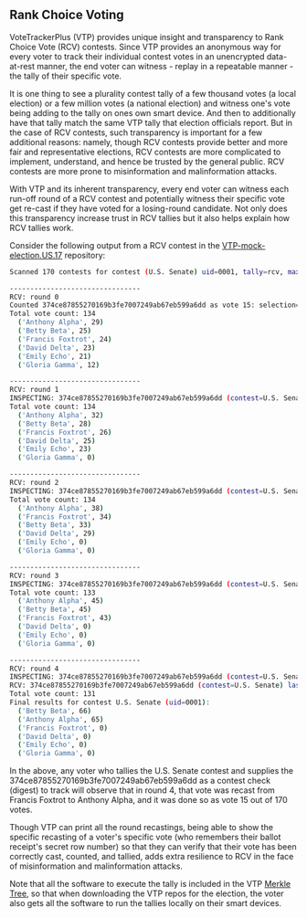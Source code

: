 ## Rank Choice Voting

VoteTrackerPlus (VTP) provides unique insight and transparency to Rank Choice Vote (RCV) contests.  Since VTP provides an anonymous way for every voter to track their individual contest votes in an unencrypted data-at-rest manner, the end voter can witness - replay in a repeatable manner - the tally of their specific vote.

It is one thing to see a plurality contest tally of a few thousand votes (a local election) or a few million votes (a national election) and witness one's vote being adding to the tally on ones own smart device.  And then to additionally have that tally match the same VTP tally that election officials report.  But in the case of RCV contests, such transparency is important for a few additional reasons: namely, though RCV contests provide better and more fair and representative elections, RCV contests are more complicated to implement, understand, and hence be trusted by the general public.  RCV contests are more prone to misinformation and malinformation attacks.

With VTP and its inherent transparency, every end voter can witness each run-off round of a RCV contest and potentially witness their specific vote get re-cast if they have voted for a losing-round candidate.  Not only does this transparency increase trust in RCV tallies but it also helps explain how RCV tallies work.

Consider the following output from a RCV contest in the [VTP-mock-election.US.17](https://github.com/OpenVotingTechnologyGroup/VTP-mock-election.US.17/) repository:

```bash
Scanned 170 contests for contest (U.S. Senate) uid=0001, tally=rcv, max_selections=6, win_by>0.5

--------------------------------
RCV: round 0
Counted 374ce87855270169b3fe7007249ab67eb599a6dd as vote 15: selection=Francis Foxtrot
Total vote count: 134
  ('Anthony Alpha', 29)
  ('Betty Beta', 25)
  ('Francis Foxtrot', 24)
  ('David Delta', 23)
  ('Emily Echo', 21)
  ('Gloria Gamma', 12)

--------------------------------
RCV: round 1
INSPECTING: 374ce87855270169b3fe7007249ab67eb599a6dd (contest=U.S. Senate) as vote 15
Total vote count: 134
  ('Anthony Alpha', 32)
  ('Betty Beta', 28)
  ('Francis Foxtrot', 26)
  ('David Delta', 25)
  ('Emily Echo', 23)
  ('Gloria Gamma', 0)

--------------------------------
RCV: round 2
INSPECTING: 374ce87855270169b3fe7007249ab67eb599a6dd (contest=U.S. Senate) as vote 15
Total vote count: 134
  ('Anthony Alpha', 38)
  ('Francis Foxtrot', 34)
  ('Betty Beta', 33)
  ('David Delta', 29)
  ('Emily Echo', 0)
  ('Gloria Gamma', 0)

--------------------------------
RCV: round 3
INSPECTING: 374ce87855270169b3fe7007249ab67eb599a6dd (contest=U.S. Senate) as vote 15
Total vote count: 133
  ('Anthony Alpha', 45)
  ('Betty Beta', 45)
  ('Francis Foxtrot', 43)
  ('David Delta', 0)
  ('Emily Echo', 0)
  ('Gloria Gamma', 0)

--------------------------------
RCV: round 4
INSPECTING: 374ce87855270169b3fe7007249ab67eb599a6dd (contest=U.S. Senate) as vote 15
RCV: 374ce87855270169b3fe7007249ab67eb599a6dd (contest=U.S. Senate) last place pop and count (Francis Foxtrot -> Anthony Alpha)
Total vote count: 131
Final results for contest U.S. Senate (uid=0001):
  ('Betty Beta', 66)
  ('Anthony Alpha', 65)
  ('Francis Foxtrot', 0)
  ('David Delta', 0)
  ('Emily Echo', 0)
  ('Gloria Gamma', 0)
```
In the above, any voter who tallies the U.S. Senate contest and supplies the 374ce87855270169b3fe7007249ab67eb599a6dd as a contest check (digest) to track will observe that in round 4, that vote was recast from Francis Foxtrot to Anthony Alpha, and it was done so as vote 15 out of 170 votes.

Though VTP can print all the round recastings, being able to show the specific recasting of a voter's specific vote (who remembers their ballot receipt's secret row number) so that they can verify that their vote has been correctly cast, counted, and tallied, adds extra resilience to RCV in the face of misinformation and malinformation attacks.

Note that all the software to execute the tally is included in the VTP [Merkle Tree](https://en.wikipedia.org/wiki/Merkle_tree), so that when downloading the VTP repos for the election, the voter also gets all the software to run the tallies locally on their smart devices.
